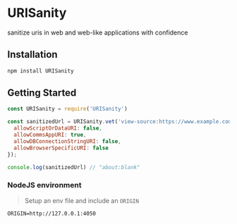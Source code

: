 # URISanity
sanitize uris in web and web-like applications with confidence

## Installation

```bash
npm install URISanity
```

## Getting Started

```js
const URISanity = require('URISanity')

const sanitizedUrl = URISanity.vet('view-source:https://www.example.com/undefined', {
  allowScriptOrDataURI: false,
  allowCommsAppURI: true,
  allowDBConnectionStringURI: false,
  allowBrowserSpecificURI: false
});

console.log(sanitizedUrl) // "about:blank"
```

### NodeJS environment
>Setup an env file and include an `ORIGIN`
```.env
ORIGIN=http://127.0.0.1:4050
```
